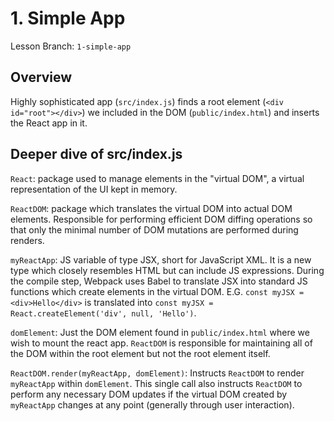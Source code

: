 # 1. Simple App

Lesson Branch: `1-simple-app`

## Overview

Highly sophisticated app (`src/index.js`) finds a root element (`<div id="root"></div>`) we included in the DOM (`public/index.html`) and inserts the React app in it.

## Deeper dive of src/index.js

`React`: package used to manage elements in the "virtual DOM", a virtual representation of the UI kept in memory.

`ReactDOM`: package which translates the virtual DOM into actual DOM elements. Responsible for performing efficient DOM diffing operations so that only the minimal number of DOM mutations are performed during renders.

`myReactApp`: JS variable of type JSX, short for JavaScript XML. It is a new type which closely resembles HTML but can include JS expressions. During the compile step, Webpack uses Babel to translate JSX into standard JS functions which create elements in the virtual DOM. E.G. `const myJSX = <div>Hello</div>` is translated into `const myJSX = React.createElement('div', null, 'Hello')`.

`domElement`: Just the DOM element found in `public/index.html` where we wish to mount the react app. `ReactDOM` is responsible for maintaining all of the DOM within the root element but not the root element itself.

`ReactDOM.render(myReactApp, domElement)`: Instructs `ReactDOM` to render `myReactApp` within `domElement`. This single call also instructs `ReactDOM` to perform any necessary DOM updates if the virtual DOM created by `myReactApp` changes at any point (generally through user interaction).
